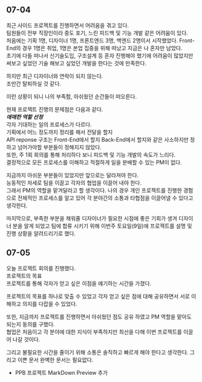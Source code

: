 ## 07-04

최근 사이드 프로젝트를 진행하면서 어려움을 겪고 있다.  
팀원들이 전부 직장인이라 중도 포기, 느린 피드백 및 기능 개발 같은 어려움이 있다.  
처음에는 기획 1명, 디자이너 1명, 프론트엔드 3명, 백엔드 2명이서 시작했었다.
Front-End의 경우 1명은 취업, 1명은 본업 집중을 위해 떠났고 지금은 나 혼자만 남았다.  
초기에 다들 떠나서 신기술도입, 구조설계 등 혼자 진행해야 했기에 어려움이 많았지만 써보고 싶었던 기술 해보고 싶었던 개발을 한다는 것에 만족한다.

하지만 최근 디자이너와 연락이 되지 않는다.  
조만간 탈퇴하실 것 같다.

이런 상황이 되니 나의 부족함, 아쉬웠던 순간들이 떠오른다.

현재 프로젝트 진행의 문제점은 다음과 같다.  
**_애매한 역할 선정_**  
각자 기대하는 일의 프로세스가 다르다.  
기획에서 어느 정도까지 정리를 해서 전달을 할지  
API reponse 구조는 Front-End에서 할지 Back-End에서 할지와 같은 사소하지만 정하고 넘어가야할 부분들이 정해지지 않았다.  
또한, 주 1회 회의를 통해 처리하다 보니 피드백 및 기능 개발의 속도가 느리다.  
결정적으로 모든 프로세스를 이해하고 적절하게 일을 분배할 수 있는 PM이 없다.

지금까지 아쉬운 부분들이 있었지만 앞으로는 달라져야 한다.  
능동적인 자세로 팀을 이끌고 각자의 협업을 이끌어 내야 한다.  
그래서 PM의 역할을 맡겨달라고 할 생각이다.
나의 경우 개인 프로젝트를 진행한 경험으로 전체적인 프로세스를 알고 있어 각 분야간의 소통과 타협점을 이끌어낼 수 있다고 생각한다.

마지막으로, 부족한 부분을 채워줄 디자이너가 필요한 시점에 좋은 기회가 생겨 디자이너 분을 알게 되었고 팀에 합류 시키기 위해 이번주 토요일(9일)에 프로젝트를 설명 및 진행 상황을 알려드리기로 했다.

## 07-05

오늘 프로젝트 회의를 진행했다.  
프로젝트의 목표  
프로젝트를 통해 각자가 얻고 싶은 이점을 얘기하는 시간을 가졌다.

프로젝트의 목표를 하나로 맞출 수 있었고 각자 얻고 싶은 점에 대해 공유하면서 서로 이해하고 의지를 다잡을 수 있었다.

또한, 지금까지 프로젝트를 진행하면서 아쉬웠던 점도 공유 하였고 PM 역할을 맡아도 되는지 동의를 구했다.  
협업은 처음이고 각 분야에 대한 지식이 부족하지만 최선을 다해 이번 프로젝트를 이끌어 나갈 것이다.

그리고 불필요한 시간을 줄이기 위해 소통은 솔직하고 빠르게 해야 한다고 생각한다.
그리고 이쁜 문서 완벽한 문서는 필요없다.

- PPB 프로젝트 MarkDown Preview 추가

